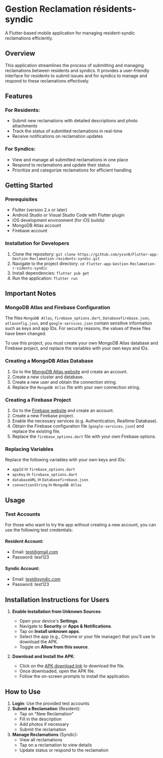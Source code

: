 # Gestion Reclamation résidents-syndic

A Flutter-based mobile application for managing resident-syndic reclamations efficiently.

## Overview

This application streamlines the process of submitting and managing reclamations between residents and syndics. It provides a user-friendly interface for residents to submit issues and for syndics to manage and respond to these reclamations effectively.

## Features

### For Residents:
- Submit new reclamations with detailed descriptions and photo attachments
- Track the status of submitted reclamations in real-time
- Receive notifications on reclamation updates

### For Syndics:
- View and manage all submitted reclamations in one place
- Respond to reclamations and update their status
- Prioritize and categorize reclamations for efficient handling

## Getting Started

### Prerequisites

* Flutter (version 2.x or later)
* Android Studio or Visual Studio Code with Flutter plugin
* iOS development environment (for iOS builds)
* MongoDB Atlas account
* Firebase account

### Installation for Developers

1. Clone the repository: `git clone https://github.com/yssn0/Flutter-app-Gestion-Reclamation-residents-syndic.git`
2. Navigate to the project directory: `cd Flutter-app-Gestion-Reclamation-r-sidents-syndic`
3. Install dependencies: `flutter pub get`
4. Run the application: `flutter run`

## Important Notes

### MongoDB Atlas and Firebase Configuration

The files `MongoDB Atlas`, `firebase_options.dart`, `Databasefirebase.json`, `atlasonfig.json`, and `google-services.json` contain sensitive information such as keys and app IDs. For security reasons, the values of these files have been changed.

To use this project, you must create your own MongoDB Atlas database and Firebase project, and replace the variables with your own keys and IDs.

### Creating a MongoDB Atlas Database

1. Go to the [MongoDB Atlas website](https://www.mongodb.com/cloud/atlas) and create an account.
2. Create a new cluster and database.
3. Create a new user and obtain the connection string.
4. Replace the `MongoDB Atlas` file with your own connection string.

### Creating a Firebase Project

1. Go to the [Firebase website](https://firebase.google.com/) and create an account.
2. Create a new Firebase project.
3. Enable the necessary services (e.g. Authentication, Realtime Database).
4. Obtain the Firebase configuration file (`google-services.json`) and replace the existing file.
5. Replace the `firebase_options.dart` file with your own Firebase options.

### Replacing Variables

Replace the following variables with your own keys and IDs:

* `appId` in `firebase_options.dart`
* `apiKey` in `firebase_options.dart`
* `databaseURL` in `Databasefirebase.json`
* `connectionString` in `MongoDB Atlas`

## Usage

### Test Accounts

For those who want to try the app without creating a new account, you can use the following test credentials:

#### Resident Account:
- Email: test@gmail.com
- Password: test123

#### Syndic Account:
- Email: test@syndic.com
- Password: test123


## Installation Instructions for Users

1. **Enable Installation from Unknown Sources**:
   - Open your device's **Settings**.
   - Navigate to **Security** or **Apps & Notifications**.
   - Tap on **Install unknown apps**.
   - Select the app (e.g., Chrome or your file manager) that you'll use to download the APK.
   - Toggle on **Allow from this source**.

2. **Download and Install the APK**:
   - Click on the [APK download link](https://github.com/yssn0/Flutter-app-Gestion-Reclamation-residents-syndic/releases) to download the file.
   - Once downloaded, open the APK file.
   - Follow the on-screen prompts to install the application.

## How to Use

1. **Login**: Use the provided test accounts
2. **Submit a Reclamation** (Resident):
   - Tap on "New Reclamation"
   - Fill in the description
   - Add photos if necessary
   - Submit the reclamation
3. **Manage Reclamations** (Syndic):
   - View all reclamations
   - Tap on a reclamation to view details
   - Update status or respond to the reclamation





